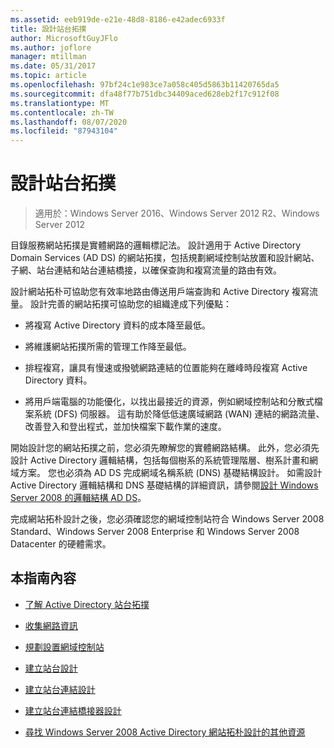 ```yaml
---
ms.assetid: eeb919de-e21e-48d8-8186-e42adec6933f
title: 設計站台拓撲
author: MicrosoftGuyJFlo
ms.author: joflore
manager: mtillman
ms.date: 05/31/2017
ms.topic: article
ms.openlocfilehash: 97bf24c1e983ce7a058c405d5863b11420765da5
ms.sourcegitcommit: dfa48f77b751dbc34409aced628eb2f17c912f08
ms.translationtype: MT
ms.contentlocale: zh-TW
ms.lasthandoff: 08/07/2020
ms.locfileid: "87943104"
---
```

# <a name="designing-the-site-topology"></a>設計站台拓撲

>適用於：Windows Server 2016、Windows Server 2012 R2、Windows Server 2012

目錄服務網站拓撲是實體網路的邏輯標記法。 設計適用于 Active Directory Domain Services (AD DS) 的網站拓撲，包括規劃網域控制站放置和設計網站、子網、站台連結和站台連結橋接，以確保查詢和複寫流量的路由有效。

設計網站拓朴可協助您有效率地路由傳送用戶端查詢和 Active Directory 複寫流量。 設計完善的網站拓撲可協助您的組織達成下列優點：

-   將複寫 Active Directory 資料的成本降至最低。

-   將維護網站拓撲所需的管理工作降至最低。

-   排程複寫，讓具有慢速或撥號網路連結的位置能夠在離峰時段複寫 Active Directory 資料。

-   將用戶端電腦的功能優化，以找出最接近的資源，例如網域控制站和分散式檔案系統 (DFS) 伺服器。 這有助於降低低速廣域網路 (WAN) 連結的網路流量、改善登入和登出程式，並加快檔案下載作業的速度。

開始設計您的網站拓撲之前，您必須先瞭解您的實體網路結構。 此外，您必須先設計 Active Directory 邏輯結構，包括每個樹系的系統管理階層、樹系計畫和網域方案。 您也必須為 AD DS 完成網域名稱系統 (DNS) 基礎結構設計。 如需設計 Active Directory 邏輯結構和 DNS 基礎結構的詳細資訊，請參閱[設計 Windows Server 2008 的邏輯結構 AD DS](/previous-versions/windows/it-pro/windows-server-2008-R2-and-2008/cc770806(v=ws.10))。

完成網站拓朴設計之後，您必須確認您的網域控制站符合 Windows Server 2008 Standard、Windows Server 2008 Enterprise 和 Windows Server 2008 Datacenter 的硬體需求。

## <a name="in-this-guide"></a>本指南內容

-   [了解 Active Directory 站台拓撲](../../ad-ds/plan/Understanding-Active-Directory-Site-Topology.md)

-   [收集網路資訊](../../ad-ds/plan/Collecting-Network-Information.md)

-   [規劃設置網域控制站](../../ad-ds/plan/Planning-Domain-Controller-Placement.md)

-   [建立站台設計](../../ad-ds/plan/Creating-a-Site-Design.md)

-   [建立站台連結設計](../../ad-ds/plan/Creating-a-Site-Link-Design.md)

-   [建立站台連結橋接器設計](../../ad-ds/plan/Creating-a-Site-Link-Bridge-Design.md)

-   [尋找 Windows Server 2008 Active Directory 網站拓朴設計的其他資源](../../ad-ds/plan/Finding-Additional-Resources-for-Windows-Server-2008-Active-Directory-Site-Topology-Design.md)

